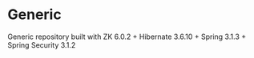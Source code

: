 Generic
=======

Generic repository built with ZK 6.0.2 + Hibernate 3.6.10 + Spring 3.1.3 + Spring Security 3.1.2
